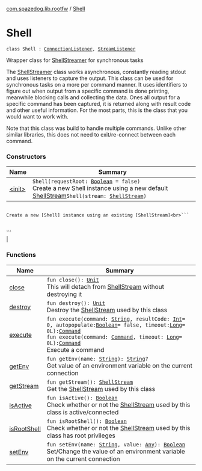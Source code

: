 [com.spazedog.lib.rootfw](../index.md) / [Shell](.)

# Shell

`class Shell : `[`ConnectionListener`](../-shell-stream/-interfaces/-connection-listener/index.md)`, `[`StreamListener`](../-shell-stream/-interfaces/-stream-listener/index.md)

Wrapper class for [ShellStreamer](#) for synchronous tasks

The [ShellStreamer](#) class works asynchronous, constantly reading stdout
and uses listeners to capture the output. This class can be used for synchronous
tasks on a more per command manner. It uses identifiers to figure out when output
from a specific command is done printing, meanwhile blocking calls and collecting
the data. Ones all output for a specific command has been captured, it is returned
along with result code and other useful information. For the most parts, this is
the class that you would want to work with.

Note that this class was build to handle multiple commands.
Unlike other similar libraries, this does not need to exit/re-connect
between each command.

### Constructors

| Name | Summary |
|---|---|
| [&lt;init&gt;](-init-.md) | `Shell(requestRoot: `[`Boolean`](https://kotlinlang.org/api/latest/jvm/stdlib/kotlin/-boolean/index.html)` = false)`<br>Create a new Shell instance using a new default [ShellStream](../-shell-stream/index.md)`Shell(stream: `[`ShellStream`](../-shell-stream/index.md)`)`

```

```
    Create a new [Shell] instance using an existing [ShellStream]<br>```
<br>```
<br> |

### Functions

| Name | Summary |
|---|---|
| [close](close.md) | `fun close(): `[`Unit`](https://kotlinlang.org/api/latest/jvm/stdlib/kotlin/-unit/index.html)<br>This will detach from [ShellStream](../-shell-stream/index.md) without destroying it |
| [destroy](destroy.md) | `fun destroy(): `[`Unit`](https://kotlinlang.org/api/latest/jvm/stdlib/kotlin/-unit/index.html)<br>Destroy the [ShellStream](../-shell-stream/index.md) used by this class |
| [execute](execute.md) | `fun execute(command: `[`String`](https://kotlinlang.org/api/latest/jvm/stdlib/kotlin/-string/index.html)`, resultCode: `[`Int`](https://kotlinlang.org/api/latest/jvm/stdlib/kotlin/-int/index.html)` = 0, autopopulate: `[`Boolean`](https://kotlinlang.org/api/latest/jvm/stdlib/kotlin/-boolean/index.html)` = false, timeout: `[`Long`](https://kotlinlang.org/api/latest/jvm/stdlib/kotlin/-long/index.html)` = 0L): `[`Command`](../-command/index.md)<br>`fun execute(command: `[`Command`](../-command/index.md)`, timeout: `[`Long`](https://kotlinlang.org/api/latest/jvm/stdlib/kotlin/-long/index.html)` = 0L): `[`Command`](../-command/index.md)<br>Execute a command |
| [getEnv](get-env.md) | `fun getEnv(name: `[`String`](https://kotlinlang.org/api/latest/jvm/stdlib/kotlin/-string/index.html)`): `[`String`](https://kotlinlang.org/api/latest/jvm/stdlib/kotlin/-string/index.html)`?`<br>Get value of an environment variable on the current connection |
| [getStream](get-stream.md) | `fun getStream(): `[`ShellStream`](../-shell-stream/index.md)<br>Get the [ShellStream](../-shell-stream/index.md) used by this class |
| [isActive](is-active.md) | `fun isActive(): `[`Boolean`](https://kotlinlang.org/api/latest/jvm/stdlib/kotlin/-boolean/index.html)<br>Check whether or not the [ShellStream](../-shell-stream/index.md) used by this class is active/connected |
| [isRootShell](is-root-shell.md) | `fun isRootShell(): `[`Boolean`](https://kotlinlang.org/api/latest/jvm/stdlib/kotlin/-boolean/index.html)<br>Check whether or not the [ShellStream](../-shell-stream/index.md) used by this class has root privileges |
| [setEnv](set-env.md) | `fun setEnv(name: `[`String`](https://kotlinlang.org/api/latest/jvm/stdlib/kotlin/-string/index.html)`, value: `[`Any`](https://kotlinlang.org/api/latest/jvm/stdlib/kotlin/-any/index.html)`): `[`Boolean`](https://kotlinlang.org/api/latest/jvm/stdlib/kotlin/-boolean/index.html)<br>Set/Change the value of an environment variable on the current connection |
